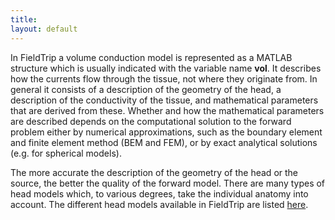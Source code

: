 ```yaml
---
title:
layout: default
---
```


In FieldTrip a volume conduction model is represented as a MATLAB structure which is usually indicated with the variable name **vol**. It describes how the currents flow through the tissue, not where they originate from. In general it consists of a description of the geometry of the head, a description of the conductivity of the tissue, and mathematical parameters that are derived from these. Whether and how the mathematical parameters are described depends on the computational solution to the forward problem either by numerical approximations, such as the boundary element and finite element method (BEM and FEM), or by exact analytical solutions (e.g. for spherical models).

The more accurate the description of the geometry of the head or the source, the better the quality of the forward model. There are many types of head models which, to various degrees, take the individual anatomy into account. The different head models available in FieldTrip are listed [here](/faq/what_kind_of_volume_conduction_models_are_implemented). 
